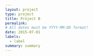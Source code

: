 ```yaml
---
layout: project
type: project
title: Project B
permalink:
# All dates must be YYYY-MM-DD format!
date: 2015-07-01
labels:
  - label
summary: summary
---
```

